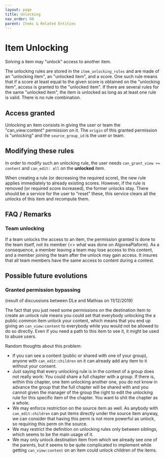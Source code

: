 ```yaml
---
layout: page
title: Unlocking
nav_order: 80
parent: Items & Related Entities
---
```


# Item Unlocking

Solving a item may "unlock" access to another item.

The unlocking rules are stored in the `item_unlocking_rules` and are made of an "unlocking item", an "unlocked item", and a score. One such rule means that if a score at least equal to the given score is obtained on the "unlocking item", access is granted to the "unlocked item". If there are several rules for the same "unlocked item", the item is unlocked as long as at least one rule is valid. There is no rule combination.

## Access granted

Unlocking an item consists in giving the user or team the "can_view:content" permission on it. The `origin` of this granted permission is "unlocking" and the `source_group_id` is the user or team.

## Modifying these rules

In order to modify such an unlocking rule, the user needs `can_grant_view >= content` and `can_edit: all` on the **unlocked** item.

When creating a rule (or decreasing the required score), the new rule applies immediately to already existing scores. However, if the rule is removed (or required score increased), the former unlocks stay. There should be a service for the user to "reset" these, this service clears all the unlocks of this item and recompute them.

## FAQ / Remarks

### Team unlocking

If a team unlocks the access to an item, the permission granted is done to the team itself, not its member (<> what was done on AlgoreaPlaform). As a consequence, a member leaving a team may lose access to this content, and a member joining the team after the unlock may gain access. It insures that all team members have the same access to content during a contest.

## Possible future evolutions

### Granted permission bypassing
(result of discussions between DLe and Mathias on 11/12/2019)

The fact that you just need some permissions on the destination item to create an unlock rule means you could set that everybody unlocking the a public common item unlock your content, which means that you end up giving an `can_view:content` to everybody while you would not be allowed to do so directly. Even if you need a path to this item to see it, it might be used to abuse users.

Random thoughts about this problem:
- If you can see a content (public or shared with one of your group), anyone with `can_edit:children` on it can already add any item to it without your consent.
- Just saying that every unlocking rule is in the contest of a group does not really work: You could share a full chapter with a group. If there is, within this chapter, one item unlocking another one, you do not know in advance the group that the full chapter will be shared with and you cannot given the manager of the group the right to edit the unlocking rule for this specific item of the chapter. You want to shit the chapter as a whole.
- We may enforce restriction on the source item as well. As anybody with `can_edit:children` can put items directly under the source item anyway, we can consider that having this perm is not more powerful as unlock, so requiring this perm on the source.
- We may restrict the definition on unlocking rules only between siblings, which seems to be the main usage of it.
- We may only unlock destination item from which we already see one of the parents, but it seems to be quite complicated to implement while getting `can_view:content` on an item could unlock children of the items.
